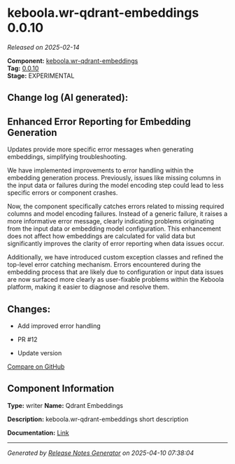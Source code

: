 #  keboola.wr-qdrant-embeddings 0.0.10

_Released on 2025-02-14_

**Component:** [keboola.wr-qdrant-embeddings](https://github.com/keboola/component-embeddings-v2)  
**Tag:** [0.0.10](https://github.com/keboola/component-embeddings-v2/releases/tag/0.0.10)  
**Stage:** EXPERIMENTAL


## Change log (AI generated):
## Enhanced Error Reporting for Embedding Generation
Updates provide more specific error messages when generating embeddings, simplifying troubleshooting.

We have implemented improvements to error handling within the embedding generation process. Previously, issues like missing columns in the input data or failures during the model encoding step could lead to less specific errors or component crashes.

Now, the component specifically catches errors related to missing required columns and model encoding failures. Instead of a generic failure, it raises a more informative error message, clearly indicating problems originating from the input data or embedding model configuration. This enhancement does not affect how embeddings are calculated for valid data but significantly improves the clarity of error reporting when data issues occur.

Additionally, we have introduced custom exception classes and refined the top-level error catching mechanism. Errors encountered during the embedding process that are likely due to configuration or input data issues are now surfaced more clearly as user-fixable problems within the Keboola platform, making it easier to diagnose and resolve them.



## Changes:



- Add improved error handling 






- PR #12 




- Update version 



[Compare on GitHub](https://github.com/keboola/component-embeddings-v2/compare/0.0.9...0.0.10)



## Component Information
**Type:** writer
**Name:** Qdrant Embeddings

**Description:** keboola.wr-qdrant-embeddings short description


**Documentation:** [Link](https://github.com/keboola/component-embeddings-v2/blob/master/README.md)



---
_Generated by [Release Notes Generator](https://github.com/keboola/release-notes-generator)
on 2025-04-10 07:38:04_
